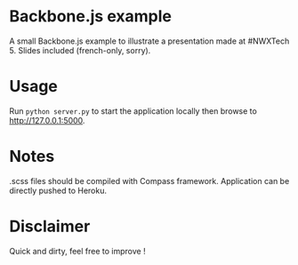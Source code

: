 # Backbone.js example
A small Backbone.js example to illustrate a presentation made at #NWXTech 5. 
Slides included (french-only, sorry).

# Usage
Run `python server.py` to start the application locally then browse to http://127.0.0.1:5000.

# Notes
.scss files should be compiled with Compass framework.
Application can be directly pushed to Heroku.


# Disclaimer
Quick and dirty, feel free to improve !
